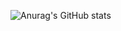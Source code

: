 ![Anurag's GitHub stats](https://github-readme-stats.vercel.app/api?username=Azule-RS&show_icons=true&theme=transparent)
